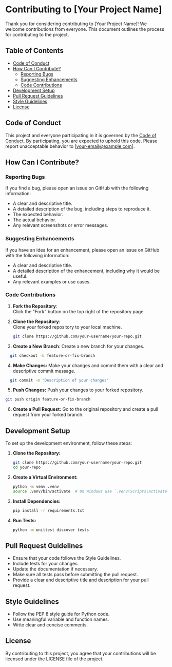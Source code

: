 # Contributing to [Your Project Name]

Thank you for considering contributing to [Your Project Name]! We welcome contributions from everyone. This document outlines the process for contributing to the project.

## Table of Contents

- [Code of Conduct](#code-of-conduct)
- [How Can I Contribute?](#how-can-i-contribute)
  - [Reporting Bugs](#reporting-bugs)
  - [Suggesting Enhancements](#suggesting-enhancements)
  - [Code Contributions](#code-contributions)
- [Development Setup](#development-setup)
- [Pull Request Guidelines](#pull-request-guidelines)
- [Style Guidelines](#style-guidelines)
- [License](#license)

## Code of Conduct

This project and everyone participating in it is governed by the [Code of Conduct](CODE_OF_CONDUCT.md). By participating, you are expected to uphold this code. Please report unacceptable behavior to [your-email@example.com].

## How Can I Contribute?

### Reporting Bugs

If you find a bug, please open an issue on GitHub with the following information:

- A clear and descriptive title.
- A detailed description of the bug, including steps to reproduce it.
- The expected behavior.
- The actual behavior.
- Any relevant screenshots or error messages.

### Suggesting Enhancements

If you have an idea for an enhancement, please open an issue on GitHub with the following information:

- A clear and descriptive title.
- A detailed description of the enhancement, including why it would be useful.
- Any relevant examples or use cases.

### Code Contributions

1. **Fork the Repository**:  
   Click the "Fork" button on the top right of the repository page.

2. **Clone the Repository**:  
   Clone your forked repository to your local machine.
   ```bash
   git clone https://github.com/your-username/your-repo.git
3. **Create a New Branch**:
   Create a new branch for your changes.
  ```bash
    git checkout -b feature-or-fix-branch
 ```
4. **Make Changes:**
   Make your changes and commit them with a clear and descriptive commit message.
 ```bash
   git commit -m "Description of your changes"
  ```
5. **Push Changes:**
   Push your changes to your forked repository.
  ```bash 
  git push origin feature-or-fix-branch
  ```
6. **Create a Pull Request:**
   Go to the original repository and create a pull request from your forked branch.

## Development Setup

To set up the development environment, follow these steps:

1. **Clone the Repository:**
    ```bash
    git clone https://github.com/your-username/your-repo.git
    cd your-repo
   ```
2. **Create a Virtual Environment:**
    ```bash
    python -m venv .venv
    source .venv/bin/activate  # On Windows use `.venv\Scripts\activate`
   ```
3. **Install Dependencies:**
    ```bash
    pip install -r requirements.txt
   ```
4. **Run Tests:**
    ```bash
    python -m unittest discover tests
   ```

## Pull Request Guidelines

- Ensure that your code follows the Style Guidelines.
- Include tests for your changes.
- Update the documentation if necessary.
- Make sure all tests pass before submitting the pull request.
- Provide a clear and descriptive title and description for your pull request.

## Style Guidelines
- Follow the PEP 8 style guide for Python code.
- Use meaningful variable and function names.
- Write clear and concise comments.

## License
By contributing to this project, you agree that your contributions will be licensed under the LICENSE file of the project.
